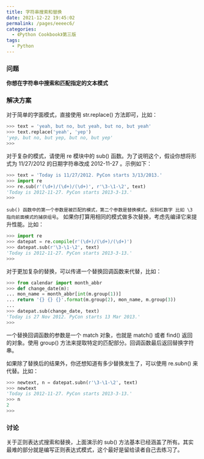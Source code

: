 ```yaml
---
title: 字符串搜索和替换
date: 2021-12-22 19:45:02
permalink: /pages/eeeec6/
categories:
  - 《Python Cookbook》第三版
tags:
  - Python
---
```


### 问题

**你想在字符串中搜索和匹配指定的文本模式**

### 解决方案

对于简单的字面模式，直接使用 str.replace() 方法即可，比如：

```python
>>> text = 'yeah, but no, but yeah, but no, but yeah'
>>> text.replace('yeah', 'yep')
'yep, but no, but yep, but no, but yep'
>>>
```

对于复杂的模式，请使用 re 模块中的 sub() 函数。为了说明这个，假设你想将形 式为 11/27/2012 的日期字符串改成 2012-11-27 。示例如下：

```python
>>> text = 'Today is 11/27/2012. PyCon starts 3/13/2013.'
>>> import re
>>> re.sub(r'(\d+)/(\d+)/(\d+)', r'\3-\1-\2', text)
'Today is 2012-11-27. PyCon starts 2013-3-13.'
>>>
```

`sub() 函数中的第一个参数是被匹配的模式，第二个参数是替换模式。反斜杠数字 比如 \3 指向前面模式的捕获组号`。 如果你打算用相同的模式做多次替换，考虑先编译它来提升性能。比如：

```python
>>> import re
>>> datepat = re.compile(r'(\d+)/(\d+)/(\d+)')
>>> datepat.sub(r'\3-\1-\2', text)
'Today is 2012-11-27. PyCon starts 2013-3-13.'
>>>
```

对于更加复杂的替换，可以传递一个替换回调函数来代替，比如：

```python
>>> from calendar import month_abbr
>>> def change_date(m):
... mon_name = month_abbr[int(m.group(1))]
... return '{} {} {}'.format(m.group(2), mon_name, m.group(3))
...
>>> datepat.sub(change_date, text)
'Today is 27 Nov 2012. PyCon starts 13 Mar 2013.'
>>>
```

一个替换回调函数的参数是一个 match 对象，也就是 match() 或者 find() 返回 的对象。使用 group() 方法来提取特定的匹配部分。回调函数最后返回替换字符串。 

如果除了替换后的结果外，你还想知道有多少替换发生了，可以使用 re.subn() 来代替。比如：

```python
>>> newtext, n = datepat.subn(r'\3-\1-\2', text)
>>> newtext
'Today is 2012-11-27. PyCon starts 2013-3-13.'
>>> n
2
>>>
```

### 讨论

关于正则表达式搜索和替换，上面演示的 sub() 方法基本已经涵盖了所有。其实 最难的部分就是编写正则表达式模式，这个最好是留给读者自己去练习了。
